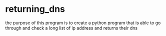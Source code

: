 # returning_dns
the purpose of this program is to create a python program that is able to go through and check a long list of ip address and returns their dns
